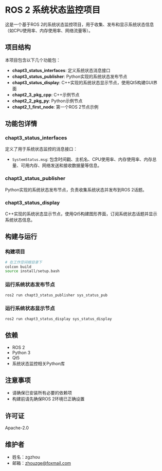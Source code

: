 # ROS 2 系统状态监控项目

这是一个基于ROS 2的系统状态监控项目，用于收集、发布和显示系统状态信息（如CPU使用率、内存使用率、网络流量等）。

## 项目结构

本项目包含以下几个功能包：

- **chapt3_status_interfaces**: 定义系统状态消息接口
- **chapt3_status_publisher**: Python实现的系统状态发布节点
- **chapt3_status_display**: C++实现的系统状态显示节点，使用Qt5构建GUI界面
- **chapt2_3_pkg_cpp**: C++示例节点
- **chapt2_2_pkg_py**: Python示例节点
- **chapt2_1_first_node**: 第一个ROS 2节点示例

## 功能包详情

### chapt3_status_interfaces

定义了用于系统状态监控的消息接口：

- `SystemStatus.msg`: 包含时间戳、主机名、CPU使用率、内存使用率、内存总量、可用内存、网络发送和接收数据量等信息。

### chapt3_status_publisher

Python实现的系统状态发布节点，负责收集系统状态并发布到ROS 2话题。

### chapt3_status_display

C++实现的系统状态显示节点，使用Qt5构建图形界面，订阅系统状态话题并显示系统状态信息。

## 构建与运行

### 构建项目

```bash
# 在工作空间根目录下
colcon build
source install/setup.bash
```

### 运行系统状态发布节点

```bash
ros2 run chapt3_status_publisher sys_status_pub
```

### 运行系统状态显示节点

```bash
ros2 run chapt3_status_display sys_status_display
```

## 依赖

- ROS 2
- Python 3
- Qt5
- 系统状态监控相关Python库

## 注意事项

- 请确保已安装所有必要的依赖项
- 构建前请先确保ROS 2环境已正确设置

## 许可证

Apache-2.0

## 维护者

- 姓名：zgzhou
- 邮箱：zhouzge@foxmail.com